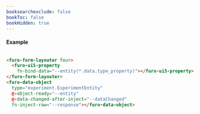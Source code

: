```yaml
---
booksearchexclude: false 
bookToc: false 
bookHidden: true
---
```


#### Example

<script type="module" src="/init.js"></script>
<furo-demo-snippet>
<template>
<furo-vertical-scroller> 
<furo-form-layouter four>
  <furo-ui5-property fn-bind-data="--entity(*.data.type_property)"></furo-ui5-property>
</furo-form-layouter>
<button @-click="--read">load record 1</button>
<button @-click="--readless">load record 2</button>
<button @-click="--readmore">load record 3</button>
<furo-pretty-json fn-inject-data="--dataChanged(*.data.type_property._value)"></furo-pretty-json>
<furo-data-object type="experiment.ExperimentEntity" @-object-ready="--entity" @-data-changed-after-inject="--dataChanged" fn-inject-raw="--response"></furo-data-object>
<furo-fetch-json
  fn-fetch="--read"
  src="/mockdata/experiments/1/get.json"
  @-data="--response"
></furo-fetch-json>
<furo-fetch-json
  fn-fetch="--readless"
  src="/mockdata/experiments/1/get-less-props.json"
  @-data="--response"
></furo-fetch-json>
<furo-fetch-json
  fn-fetch="--readmore"
  src="/mockdata/experiments/1/get-more-props.json"
  @-data="--response"
></furo-fetch-json>
            </furo-vertical-scroller>
</template>
</furo-demo-snippet>

```html

<furo-form-layouter four>
  <furo-ui5-property 
    fn-bind-data="--entity(*.data.type_property)"></furo-ui5-property>
</furo-form-layouter>
<furo-data-object 
  type="experiment.ExperimentEntity" 
  @-object-ready="--entity"
  @-data-changed-after-inject="--dataChanged" 
  fn-inject-raw="--response"></furo-data-object>
```

